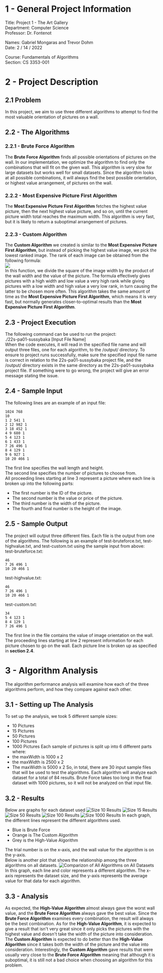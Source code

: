 # 1 - General Project Information

Title: Project 1 - The Art Gallery</br>
Department: Computer Science</br>
Professor: Dr. Fontenot</br>

Names: Gabriel Mongaras and Trevor Dohm</br>
Date: 2 / 14 / 2022</br>

Course: Fundamentals of Algorithms</br>
Section: CS 3353-001</br>

# 2 - Project Description
## 2.1 Problem
In this project, we aim to use three different algorithms to attempt to find the most valuable orientation of pictures on a wall.

## 2.2 - The Algorithms
### 2.2.1 - Brute Force Algorithm
The <strong>Brute Force Algorithm</strong> finds all possible orientations of pictures on the wall. In our implementation, we optimize the algorithm to find only
the combinations that will fit on the given wall. This algorithm is very slow for large datasets but works well for small datasets. Since the 
algorithm looks at all possible combinations, it will always find the best possible orientation, or highest value arrangement, of pictures on the wall.
### 2.2.2 - Most Expensive Picture First Algorithm
The <strong>Most Expensive Picture First Algorithm</strong> fetches the highest value picture, then the next highest value picture, and so on, until the current
picture width total reaches the maximum width. This algorithm is very fast, but it is likely to return a suboptimal arrangement of pictures.
### 2.2.3 - Custom Algorithm
The <strong>Custom Algorithm</strong> we created is similar to the <strong>Most Expensive Picture First Algorithm</strong>, but instead of picking the highest
value image, we pick the lowest ranked image. The rank of each image can be obtained from the following formula:  
<img src="https://render.githubusercontent.com/render/math?math=\frac{(Width \:\, of \:\, Image)^2}{Wall  \:\, Width * Value  \:\, of  \:\, Image}"></br>
In this function, we divide the square of the image width by the product of the wall width and the value of the picture. The formula effectively
gives pictures with a high width and low value a very high rank while giving pictures with a low width and high value a very low rank, in turn causing the latter to be chosen more often. This algorithm takes the same amount of time as the <strong>Most Expensive Picture First Algorithm</strong>, which
means it is very fast, but normally generates closer-to-optimal results than the <strong>Most Expensive Picture First Algorithm</strong>.

## 2.3 - Project Execution
The following command can be used to run the project: </br>
./22s-pa01-sussybaka [Input File Name] </br>
When the code executes, it will read in the specified file name and will output three files, one for each algorithm, to the /output/ directory. To ensure to project runs successfully, make sure the specified input file name is correct in relation to the 22s-pa01-sussybaka project file, and the /output/ directory exists in the same directory as the 22s-pa01-sussybaka project file. If something were to go wrong, the project will give an error message stating the issue.

## 2.4 - Sample Input
The following lines are an example of an input file:
```
1024 768
10
1 2 541 1
2 12 982 1
3 18 452 1
4 9 680 1
5 4 123 1
6 1 433 1
7 26 496 1
8 4 129 1
9 6 927 1
10 20 466 1
```
The first line specifies the wall length and height. </br>
The second line specifies the number of pictures to choose from. </br>
All proceeding lines starting at line 3 represent a picture where each line is broken up into the following parts:
- The first number is the ID of the picture.
- The second number is the value or price of the picture.
- The third number is the width of the picture.
- The fourth and final number is the height of the image.

## 2.5 - Sample Output
The project will output three different files. Each file is the output from one of the algorithms. The following is an example of test-bruteforce.txt,
test-highvalue.txt, and test-custom.txt using the sample input from above: </br>
test-bruteforce.txt:
```
46
7 26 496 1
10 20 466 1
```
test-highvalue.txt:
```
46
7 26 496 1
10 20 466 1
```
test-custom.txt:
```
34
5 4 123 1
8 4 129 1
7 26 496 1
```
The first line in the file contains the value of image orientation on the wall. </br>
The proceeding lines starting at line 2 represent information for each picture chosen to go on the wall. Each picture line is broken up as specified in 
<strong>section 2.4</strong>.

# 3 - Algorithm Analysis
The algorithm performance analysis will examine how each of the three algorithms perform, and how they compare against each other.
## 3.1 - Setting up The Analysis
To set up the analysis, we took 5 different sample sizes:
- 10 Pictures
- 15 Pictures
- 50 Pictures
- 100 Pictures
- 1000 Pictures
Each sample of pictures is split up into 6 different parts where:
- the maxWidth is 1000 x 2
- the maxWidth is 2500 x 2
- The maxWidth is 5000 x 2
So, in total, there are 30 input sample files that will be used to test the algorithms. Each algorithm will analyze each dataset for a total of 84 results. Brute Force takes too long in the final dataset with 1000 pictures, so it will not be analyzed on that input file.
## 3.2 - Results
Below are graphs for each dataset used
![Size 10 Results](https://github.com/smu-cs-3353/22s-pa01-sussybaka/blob/README_Creation/Algorithm%20Analysis/Graphs/Size%2010.png)
![Size 15 Results](https://github.com/smu-cs-3353/22s-pa01-sussybaka/blob/README_Creation/Algorithm%20Analysis/Graphs/Size%2015.png)
![Size 50 Results](https://github.com/smu-cs-3353/22s-pa01-sussybaka/blob/README_Creation/Algorithm%20Analysis/Graphs/Size%2050.png)
![Size 100 Results](https://github.com/smu-cs-3353/22s-pa01-sussybaka/blob/README_Creation/Algorithm%20Analysis/Graphs/Size%20100.png)
![Size 1000 Results](https://github.com/smu-cs-3353/22s-pa01-sussybaka/blob/README_Creation/Algorithm%20Analysis/Graphs/Size%201000.png)
In each graph, the different lines represent the different algorithms used. 
- Blue is Brute Force
- Orange is The Custom Algorithm
- Grey is the High-Value Algorithm


The trial number is on the x-axis, and the wall value for the algorithm is on the y-axis.</br>
Below is another plot that shows the relationship among the three algorithms on all datasets.
![Comparizon of All Algorithms on All Datasets](https://github.com/smu-cs-3353/22s-pa01-sussybaka/blob/README_Creation/Algorithm%20Analysis/Graphs/Average%20Wall%20Value%20vs.%20Dataset%20Size.png)
In this graph, each line and color represents a different algorithm. The x-axis represents the dataset size, and the y-axis represents the average value for that data for each algorithm.
## 3.3 - Analysis
As expected, the <strong>High-Value Algorithm</strong> almost always gave the worst wall value, and the <strong>Brute Force Algorithm</strong> always gave the best value. Since the <strong>Brute Force Algorithm</strong> examines every combination, the result will always be the best combination. As for the <strong>High-Value Algorithm</strong>, it is expected to give a result that isn't very great since it only picks the pictures with the highest value and doesn't take the width of the picture into consideration. The <strong>Custom Algorithm</strong> is expected to do better than the <strong>High-Value Algorithm</strong> since it takes both the width of the picture and the value into consideration. Interestingly, the <strong>Custom Algorithm</strong> gave results that were usually very close to the <strong>Brute Force Algorithm</strong> meaning that although it is suboptimal, it is still not a bad choice when choosing an algorithm for this problem.
